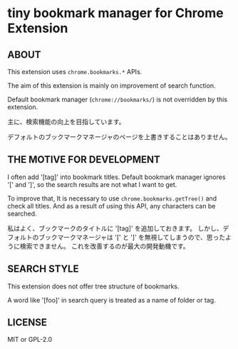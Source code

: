 # tiny bookmark manager for Chrome Extension

## ABOUT

This extension uses `chrome.bookmarks.*` APIs.

The aim of this extension is mainly on improvement of search function.

Default bookmark manager (`chrome://bookmarks/`) is not overridden by this extension.

主に、検索機能の向上を目指しています。

デフォルトのブックマークマネージャのページを上書きすることはありません。

## THE MOTIVE FOR DEVELOPMENT

I often add '[tag]' into bookmark titles.
Default bookmark manager ignores '[' and ']', so the search results are not what I want to get.

To improve that, It is necessary to use `chrome.bookmarks.getTree()` and check all titles.
And as a result of using this API, any characters can be searched.

私はよく、ブックマークのタイトルに '[tag]' を追加しておきます。
しかし、デフォルトのブックマークマネージャは '[' と ']' を無視してしまうので、思ったように検索できません。
これを改善するのが最大の開発動機です。

## SEARCH STYLE

This extension does not offer tree structure of bookmarks.

A word like '[foo]' in search query is treated as a name of folder or tag.

## LICENSE

MIT or GPL-2.0
